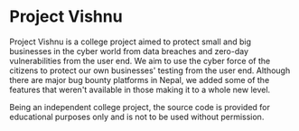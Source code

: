 # Project Vishnu

Project Vishnu is a college project aimed to protect small and big businesses in the cyber world from data breaches and zero-day vulnerabilities from the user end. We aim to use the cyber force of the citizens to protect our own businesses' testing from the user end. Although there are major bug bounty platforms in Nepal, we added some of the features that weren't available in those making it to a whole new level.

Being an independent college project, the source code is provided for educational purposes only and is not to be used without permission.
